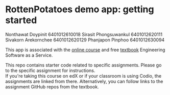# RottenPotatoes demo app: getting started

Nonthawat Doypinit 			6401012610018
Sirasit Phongsuwankul 	    6401012620111
Sivakorn Arekornchee		6401012620129
Phanjapon Pinphoo 			6401012630094

This app is associated with the [online
course](http://www.saas-class.org) and free
[textbook](http://www.saasbook.info) Engineering Software as a Service.

This repo contains starter code related to specific assignments.
Please go to the specific assignment for instructions.  
If you're taking this course on edX or if your classroom is using
Codio, the assignments are linked from there.  Alternatively, you can
follow links to the assignment GitHub repos from the textbook.

